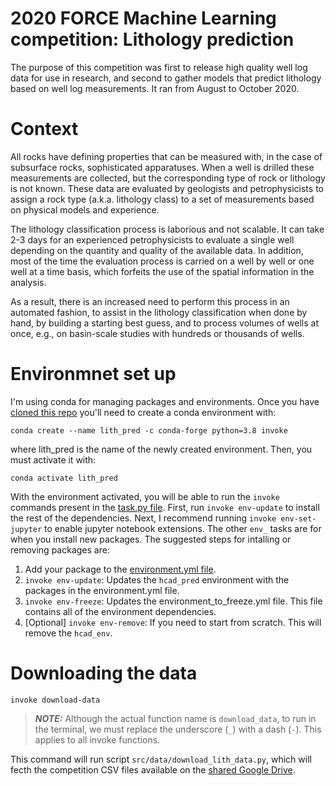 # 2020 FORCE Machine Learning competition: Lithology prediction
The purpose of this competition was first to release high quality well log data for use in research, and second to gather models that predict lithology based on well log measurements. It ran from August to October 2020.


# Context
All rocks have defining properties that can be measured with, in the case of subsurface rocks, sophisticated apparatuses. When a well is drilled these measurements are collected, but the corresponding type of rock or lithology is not known.  These data are evaluated by geologists and petrophysicists to assign a rock type (a.k.a. lithology class) to a set of measurements based on physical models and experience.

The lithology classification process is laborious and not scalable. It can take 2-3 days for an experienced petrophysicists to evaluate a single well depending on the quantity and quality of the available data. In addition, most of the time the evaluation process is carried on a well by well or one well at a time basis, which forfeits the use of the spatial information in the analysis.

As a result, there is an increased need to perform this process in an automated fashion, to assist in the lithology classification when done by hand, by building a starting best guess, and to process volumes of wells at once, e.g., on basin-scale studies with hundreds or thousands of wells.


# Environmnet set up
I'm using conda for managing packages and environments. Once you have [cloned this repo](https://github.com/RafaelPinto/force_2020_lith.git) you'll need to create a conda environment with:

`conda create --name lith_pred -c conda-forge python=3.8 invoke`

where lith_pred is the name of the newly created environment. Then, you must activate it with:

`conda activate lith_pred`

With the environment activated, you will be able to run the `invoke` commands present in the [task.py file](tasks.py). First, run `invoke env-update` to install the rest of the dependencies. Next, I recommend running `invoke env-set-jupyter` to enable jupyter notebook extensions. The other `env_` tasks are for when you install new packages. The suggested steps for intalling or removing packages are:

1. Add your package to the [environment.yml file](environment.yml). 
2. `invoke env-update`: Updates the `hcad_pred` environment with the packages in the environment.yml file.
3. `invoke env-freeze`: Updates the environment_to_freeze.yml file. This file contains all of the environment dependencies.
4. [Optional] `invoke env-remove`: If you need to start from scratch. This will remove the `hcad_env`.

# Downloading the data
`invoke download-data`

> **_NOTE:_**  Although the actual function name is `download_data`, to run in the terminal, we must replace the underscore (`_`) with a dash (`-`). This applies to all invoke functions.

This command will run script `src/data/download_lith_data.py`, which will fecth the competition CSV files available on the [shared Google Drive](https://drive.google.com/drive/folders/1GIkjq4fwgwbiqVQxYwoJnOJWVobZ91pL).